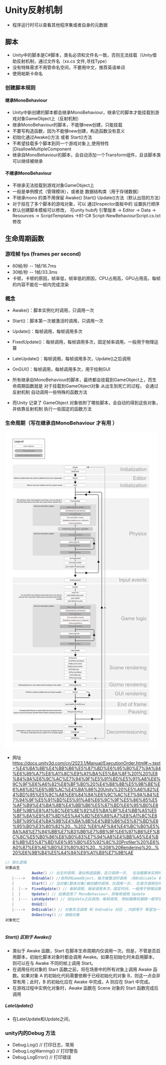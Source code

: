 # Unity反射机制
- 程序运行时可以查看其他程序集或者自身的元数据

## 脚本
- Unity中的脚本是C#脚本，类名必须和文件名一致，否则无法挂载（Unity借助反射机制，通过文件名（xx.cs 文件,寻找Type）
- 没有特殊需求不用管命名空间，不要用中文，推荐英语单词
- 使用帕斯卡命名
### 创建脚本规则
#### 继承MonoBehaviour
- Unity中新创建的脚本都会继承MonoBehaviour，继承它的脚本才能挂载到游戏对象GameObject上（反射机制）
- 继承MonoBehaviour的脚本，不能够new创建，只能挂载
- 不要写构造函数，因为不能够new创建，构造函数没有意义
- 初始化通过Awake()方法 或者 Start()方法
- 不希望挂载多个脚本到同一个游戏对象上,使用特性 [DisallowMultipleComponent
- 继承自MonoBehaviour的脚本，会自动添加一个Transform组件，且该脚本类可以继续被继承
#### 不继承MonoBehaviour
- 不继承无法挂载到游戏对象GameObject上
- 一般是单例模式（管理模块），或者是 数据结构类（用于存储数据）
- 不继承mono 的类不用保留 Awake() Start() Update()方法（默认出现的方法）
- 对于挂在了多个脚本的游戏对象，可以 通过Inspector面板中的 设置执行顺序
- 默认创建脚本模板可以修改， 可unity hub内  引擎版本 -> Editor -> Data -> Resources -> ScriptTemplates ->81-C# Script-NewBehaviourScript.cs.txt 修改

## 生命周期函数
### 游戏帧 fps (frames per second)
- 60帧/秒 -- 1帧/16.7ms
- 30帧/秒 -- 1帧/33.3ms
- 卡顿，卡顿的原因，帧率低，帧率低的原因，CPU占用高，GPU占用高，每帧的内容不能在一帧内完成渲染

### 概念
- Awake()：脚本实例化时调用，只调用一次
- Start()：脚本第一次被激活时调用，只调用一次
- Update()：每帧调用，每帧调用多次
- FixedUpdate()：每帧调用，每帧调用多次，固定帧率调用，一般用于物理运算
- LateUpdate()：每帧调用，每帧调用多次，Update()之后调用
- OnGUI()：每帧调用，每帧调用多次，用于绘制GUI

- 所有继承自MonoBehaviour的脚本，最终都会挂载到GameObject上，而生命周期函数就是 对于挂载到GameObject对象 从出生到死亡的过程， 会通过反射机制 自动调用一些特殊的函数方法
- 而Unity 记录了 GameObject 对象依附了哪些脚本，会自动的得到这些对象，并依靠反射机制 执行一些固定的函数方法

### 生命周期（写在继承自MonoBehaviour 才有用  ）
![Life cycle flowchart.png](..%2Fimg%2FLife%20cycle%20flowchart.png)
- 网址 https://docs.unity3d.com/cn/2023.1/Manual/ExecutionOrder.html#:~:text=%E4%BA%8B%E4%BB%B6%E5%87%BD%E6%95%B0%E7%9A%84%E6%89%A7%E8%A1%8C%E9%A1%BA%E5%BA%8F%201%20%E8%84%9A%E6%9C%AC%E7%94%9F%E5%91%BD%E5%91%A8%E6%9C%9F%E6%A6%82%E8%BF%B0%20%E4%B8%8B%E5%9B%BE%E6%A6%82%E6%8B%AC%E4%BA%86%20Unity%20%E5%A6%82%E4%BD%95%E5%9C%A8%E8%84%9A%E6%9C%AC%E7%9A%84%E7%94%9F%E5%91%BD%E5%91%A8%E6%9C%9F%E5%86%85%E5%AF%B9%E4%BA%8B%E4%BB%B6%E5%87%BD%E6%95%B0%E8%BF%9B%E8%A1%8C%E6%8E%92%E5%BA%8F%E4%BB%A5%E5%8F%8A%E9%87%8D%E5%A4%8D%E6%89%A7%E8%A1%8C%E8%BF%99%E4%BA%9B%E4%BA%8B%E4%BB%B6%E5%87%BD%E6%95%B0%E3%80%82%20...%202,%E8%AF%84%E4%BC%B0%E5%8A%A8%E7%94%BB%E7%B3%BB%E7%BB%9F%E6%97%B6%EF%BC%8C%E5%B0%86%E8%B0%83%E7%94%A8%E4%BB%A5%E4%B8%8B%E5%87%BD%E6%95%B0%E5%92%8C%20Profiler%20%E6%A0%87%E8%AE%B0%E3%80%82%20...%208%20Rendering%20...%20%E6%9B%B4%E5%A4%9A%E9%A1%B9%E7%9B%AE
```csharp
// 简化逻辑
对象出生
            Awake() // 出生时调用，类似构造函数，且只调用一次,  在加载脚本实例时调用
   |---->   OnEnable() //依附的GameObject，每次被激活时调用 （和OnDisable 有关联，和整体流程循环无关）
   |        Start() // 当对象(脚本对象)被创建时调用，仅调用一次， 在首次调用任何 Update 方法之前启用脚本时，在帧上调用 Start
   |  |-->  FixedUpdate() // 每帧调用，每帧调用多次，固定时间，一般用于物理运算
   |  |     Update() // 如果启用了 MonoBehaviour，则每帧调用 Update
   |  |---  LateUpdate() // 在Update之后调用，每帧调用, 例如摄像机跟随一般写在这里
   |        OnGUI()
   |---->   OnDisable() // 对象失活调用 和 OnEnable 对应 ，内部用于 希望当一个对象失活时做的相应的处理
            OnDestroy() // 销毁对象
对象死亡
    
```
##### Start() 区别于 Awake()
- 类似于 Awake 函数，Start 在脚本生命周期内仅调用一次。但是，不管是否启用脚本，初始化脚本对象时都会调用 Awake。如果在初始化时未启用脚本，则可以在与 Awake 不同的帧上调用 Start。
- 在调用任何对象的 Start 函数之前，将在场景中的所有对象上调用 Awake 函数。如果对象 A 的初始化代码需要依赖于已经初始化的对象 B，则这一点会非常有用；此时，B 的初始化应在 Awake 中完成，A 则应在 Start 中完成。
- 在游戏过程中实例化对象时，Awake 函数在 Scene 对象的 Start 函数完成后调用

##### LateUpdate()
- 在LateUpdate和Update之间，











### unity内的Debug 方法
- Debug.Log() // 打印日志，常用
- Debug.LogWarning() // 打印警告
- Debug.LogError() // 打印错误